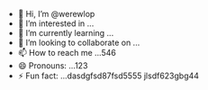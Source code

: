 - 👋 Hi, I’m @werewlop
- 👀 I’m interested in ...
- 🌱 I’m currently learning ...
- 💞️ I’m looking to collaborate on ...
- 📫 How to reach me ...546
- 😄 Pronouns: ...123
- ⚡ Fun fact: ...dasdgfsd87fsd5555
jlsdf623gbg44
<!---
werewlop/werewlop is a ✨ special ✨ repository because its `README.md` (thadsdis file) appears on your GitHub profile.sf
You can click the Preview link to take a look at your ch456nges.
--->
